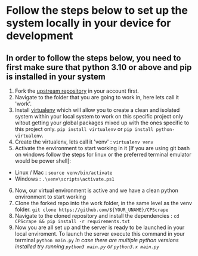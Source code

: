 # Follow the steps below to set up the system locally in your device for development

## In order to follow the steps below, you need to first make sure that python 3.10 or above and pip is installed in your system

1. Fork the [upstream repository](https://github.com/Rohxn16/CPScrape) in your account first.
2. Navigate to the folder that you are going to work in, here lets call it 'work'.
3. Install [virtualenv](https://pypi.org/project/virtualenv/) which will allow you to create a clean and isolated system within your local system to work on this specific project only witout getting your global packages mixed up with the ones specific to this project only. `pip install virtualenv` or `pip install python-virtualenv`.
4. Create the virtualenv, lets call it 'venv' : `virtualenv venv`
5. Activate the environment to start working in it [If you are using git bash on windows follow the steps for linux or the preferred terminal emulator would be power shell]: <br>
- Linux / Mac : `source venv/bin/activate`
- Windows : `.\venv\scripts\activate.ps1`
6. Now, our virtual environment is active and we have a clean python environment to start working
7. Clone the forked repo into the work folder, in the same level as the venv folder. `git clone https://github.com/${YOUR_UNAME}/CPScrape`
8. Navigate to the cloned repository and install the dependencies : `cd CPScrape && pip install -r requirements.txt`
9. Now you are all set up and the server is ready to be launched in your local enviroment. To launch the server execute this command in your terminal `python main.py`
*In case there are multiple python versions installed try running `python3 main.py` or `python3.x main.py`*
